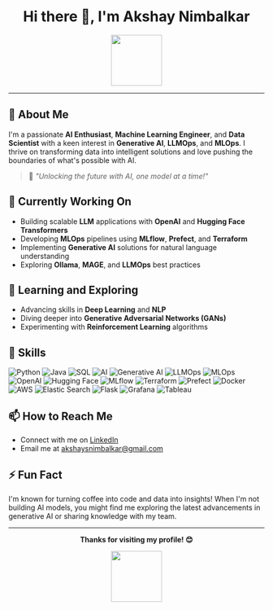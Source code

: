 <h1 align="center">Hi there 🐢, I'm Akshay Nimbalkar</h1>

<p align="center">
  <img src="https://media.giphy.com/media/13borq7Zo2kulO/giphy.gif" width="100"/>
</p>

---

## 🌟 About Me

I'm a passionate **AI Enthusiast**, **Machine Learning Engineer**, and **Data Scientist** with a keen interest in **Generative AI**, **LLMOps**, and **MLOps**. I thrive on transforming data into intelligent solutions and love pushing the boundaries of what's possible with AI.

> 🚀 *"Unlocking the future with AI, one model at a time!"*

## 🔭 Currently Working On

- Building scalable **LLM** applications with **OpenAI** and **Hugging Face Transformers**
- Developing **MLOps** pipelines using **MLflow**, **Prefect**, and **Terraform**
- Implementing **Generative AI** solutions for natural language understanding
- Exploring **Ollama**, **MAGE**, and **LLMOps** best practices

## 🌱 Learning and Exploring

- Advancing skills in **Deep Learning** and **NLP**
- Diving deeper into **Generative Adversarial Networks (GANs)**
- Experimenting with **Reinforcement Learning** algorithms

## 💼 Skills

<p align="left">
  <!-- Programming Languages -->
  <img src="https://img.shields.io/badge/Python-3776AB?style=flat&logo=python&logoColor=white" alt="Python"/>
  <img src="https://img.shields.io/badge/Java-007396?style=flat&logo=java&logoColor=white" alt="Java"/>
  <img src="https://img.shields.io/badge/SQL-4479A1?style=flat&logo=postgresql&logoColor=white" alt="SQL"/>
  <!-- AI & Machine Learning -->
  <img src="https://img.shields.io/badge/AI-8E44AD?style=flat&logo=artificial-intelligence&logoColor=white" alt="AI"/>
  <img src="https://img.shields.io/badge/Generative%20AI-FF6F00?style=flat&logo=artstation&logoColor=white" alt="Generative AI"/>
  <img src="https://img.shields.io/badge/LLMOps-2C3E50?style=flat&logo=opsgenie&logoColor=white" alt="LLMOps"/>
  <img src="https://img.shields.io/badge/MLOps-000000?style=flat&logo=github-actions&logoColor=white" alt="MLOps"/>
  <!-- Tools & Technologies -->
  <img src="https://img.shields.io/badge/OpenAI-412991?style=flat&logo=openai&logoColor=white" alt="OpenAI"/>
  <img src="https://img.shields.io/badge/Hugging%20Face-FFCA28?style=flat&logo=hugging-face&logoColor=white" alt="Hugging Face"/>
  <img src="https://img.shields.io/badge/MLflow-0194E2?style=flat&logo=numpy&logoColor=white" alt="MLflow"/>
  <img src="https://img.shields.io/badge/Terraform-623CE4?style=flat&logo=terraform&logoColor=white" alt="Terraform"/>
  <img src="https://img.shields.io/badge/Prefect-212121?style=flat&logo=prefect&logoColor=white" alt="Prefect"/>
  <img src="https://img.shields.io/badge/Docker-2496ED?style=flat&logo=docker&logoColor=white" alt="Docker"/>
  <img src="https://img.shields.io/badge/AWS-232F3E?style=flat&logo=amazon-aws&logoColor=white" alt="AWS"/>
  <img src="https://img.shields.io/badge/Elastic%20Search-005571?style=flat&logo=elasticsearch&logoColor=white" alt="Elastic Search"/>
  <img src="https://img.shields.io/badge/Flask-000000?style=flat&logo=flask&logoColor=white" alt="Flask"/>
  <img src="https://img.shields.io/badge/Grafana-F46800?style=flat&logo=grafana&logoColor=white" alt="Grafana"/>
  <img src="https://img.shields.io/badge/Tableau-E97627?style=flat&logo=tableau&logoColor=white" alt="Tableau"/>
  <!-- Add more badges as needed -->
</p>


## 📫 How to Reach Me

- Connect with me on [LinkedIn](https://www.linkedin.com/in/akshay-nimbalkar-423b6491)
- Email me at [akshaysnimbalkar@gmail.com](mailto:akshaysnimbalkar@gmail.com)

## ⚡ Fun Fact

I'm known for turning coffee into code and data into insights! When I'm not building AI models, you might find me exploring the latest advancements in generative AI or sharing knowledge with my team.

---

<p align="center">
  <strong>Thanks for visiting my profile! 😊</strong>
</p>

<p align="center">
  <img src="https://media.giphy.com/media/13borq7Zo2kulO/giphy.gif" width="100"/>
</p>
